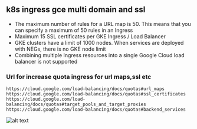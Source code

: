 ## k8s ingress gce multi domain and ssl
- The maximum number of rules for a URL map is 50. This means that you can specify a maximum of 50 rules in an Ingress
- Maximum 15 SSL certificates per GKE Ingress / Load Balancer
- GKE clusters have a limit of 1000 nodes. When services are deployed with NEGs, there is no GKE node limit
- Combining multiple Ingress resources into a single Google Cloud load balancer is not supported

### Url for increase quota ingress for url maps,ssl etc
```
https://cloud.google.com/load-balancing/docs/quotas#url_maps
https://cloud.google.com/load-balancing/docs/quotas#ssl_certificates
https://cloud.google.com/load-balancing/docs/quotas#target_pools_and_target_proxies
https://cloud.google.com/load-balancing/docs/quotas#backend_services
```

![alt text](https://miro.medium.com/max/1400/1*KIVa4hUVZxg-8Ncabo8pdg.png)
